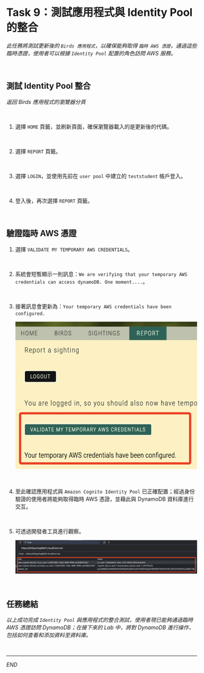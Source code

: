# Task 9：測試應用程式與 Identity Pool 的整合

_此任務將測試更新後的 `Birds 應用程式`，以確保能夠取得 `臨時 AWS 憑證`，通過這些臨時憑證，使用者可以根據 `Identity Pool` 配置的角色訪問 AWS 服務。_

<br>

## 測試 Identity Pool 整合

_返回 Birds 應用程式的瀏覽器分頁_

<br>

1. 選擇 `HOME` 頁籤，並刷新頁面，確保瀏覽器載入的是更新後的代碼。

<br>

2. 選擇 `REPORT` 頁籤。

<br>

3. 選擇 `LOGIN`，並使用先前在 `user pool` 中建立的 `teststudent` 帳戶登入。

<br>

4. 登入後，再次選擇 `REPORT` 頁籤。

<br>

## 驗證臨時 AWS 憑證

1. 選擇 `VALIDATE MY TEMPORARY AWS CREDENTIALS`。

<br>

2. 系統會短暫顯示一則訊息：`We are verifying that your temporary AWS credentials can access dynamoDB. One moment....`。

<br>

3. 接著訊息會更新為：`Your temporary AWS credentials have been configured.`

    ![](images/img_86.png)

<br>

4. 至此確認應用程式與 `Amazon Cognito Identity Pool` 已正確配置；經過身份驗證的使用者將能夠取得臨時 AWS 憑證，並藉此與 DynamoDB 資料庫進行交互。

<br>

5. 可透過開發者工具進行觀察。

    ![](images/img_87.png)

<br>

## 任務總結

_以上成功完成 `Identity Pool` 與應用程式的整合測試，使用者現已能夠通過臨時 AWS 憑證訪問 DynamoDB；在接下來的 Lab 中，將對 DynamoDB 進行操作，包括如何查看和添加資料至資料庫。_

<br>

___

_END_